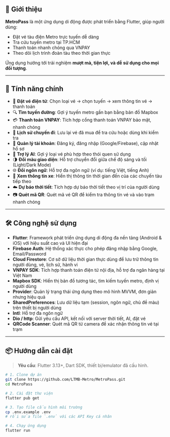 ## 📱 Giới thiệu

**MetroPass** là một ứng dụng di động được phát triển bằng Flutter, giúp người dùng:

- Đặt vé tàu điện Metro trực tuyến dễ dàng
- Tra cứu tuyến metro tại TP.HCM
- Thanh toán nhanh chóng qua VNPAY
- Theo dõi lịch trình đoàn tàu theo thời gian thực

Ứng dụng hướng tới trải nghiệm **mượt mà, tiện lợi, và dễ sử dụng cho mọi đối tượng**.

---

## 🚀 Tính năng chính

- 🎫 **Đặt vé điện tử**: Chọn loại vé → chọn tuyến → xem thông tin vé → thanh toán
- 🔍 **Tìm tuyến đường**: Gợi ý tuyến metro gần bạn bằng bản đồ Mapbox
- 💳 **Thanh toán VNPAY**: Tích hợp cổng thanh toán VNPAY bảo mật, nhanh chóng
- 📜 **Lịch sử chuyến đi**: Lưu lại vé đã mua để tra cứu hoặc dùng khi kiểm tra
- 👤 **Quản lý tài khoản**: Đăng ký, đăng nhập (Google/Firebase), cập nhật hồ sơ
- 🧠 **Trợ lý AI**: Gợi ý loại vé phù hợp theo thói quen sử dụng
- 🌗 **Đổi màu giao diện**: Hỗ trợ chuyển đổi giữa chế độ sáng và tối (Light/Dark Mode)
- 🌐 **Đổi ngôn ngữ**: Hỗ trợ đa ngôn ngữ (ví dụ: tiếng Việt, tiếng Anh)
- 🚌 **Xem thông tin xe**: Hiển thị thông tin thời gian đến của các chuyến tàu tiếp theo
- ☁️ **Dự báo thời tiết**: Tích hợp dự báo thời tiết theo vị trí của người dùng
- 📷 **Quét mã QR**: Quét mã vé QR để kiểm tra thông tin vé và vào trạm nhanh chóng


--- 

## 🛠️ Công nghệ sử dụng

- **Flutter**: Framework phát triển ứng dụng di động đa nền tảng (Android & iOS) với hiệu suất cao và UI hiện đại
- **Firebase Auth**: Hệ thống xác thực cho phép đăng nhập bằng Google, Email/Password
- **Cloud Firestore**: Cơ sở dữ liệu thời gian thực dùng để lưu trữ thông tin người dùng, vé, lịch sử, hành vi
- **VNPAY SDK**: Tích hợp thanh toán điện tử nội địa, hỗ trợ đa ngân hàng tại Việt Nam
- **Mapbox SDK**: Hiển thị bản đồ tương tác, tìm kiếm tuyến metro, định vị người dùng
- **Provider**: Quản lý trạng thái ứng dụng theo mô hình MVVM, đơn giản nhưng hiệu quả
- **SharedPreferences**: Lưu dữ liệu tạm (session, ngôn ngữ, chủ đề màu) trên thiết bị người dùng
- **Intl**: Hỗ trợ đa ngôn ngữ
- **Dio / http**: Gửi yêu cầu API, kết nối với server thời tiết, AI, đặt vé
- **QRCode Scanner**: Quét mã QR từ camera để xác nhận thông tin vé tại trạm


---

## 📦 Hướng dẫn cài đặt

> **Yêu cầu**: Flutter 3.13+, Dart SDK, thiết bị/emulator đã cấu hình.

```bash
# 1. Clone dự án
git clone https://github.com/LTMB-Metro/MetroPass.git
cd MetroPass

# 2. Cài đặt thư viện
flutter pub get

# 3. Tạo file cấu hình môi trường
cp .env.example .env
# rồi sửa file `.env` với các API Key cá nhân

# 4. Chạy ứng dụng
flutter run
